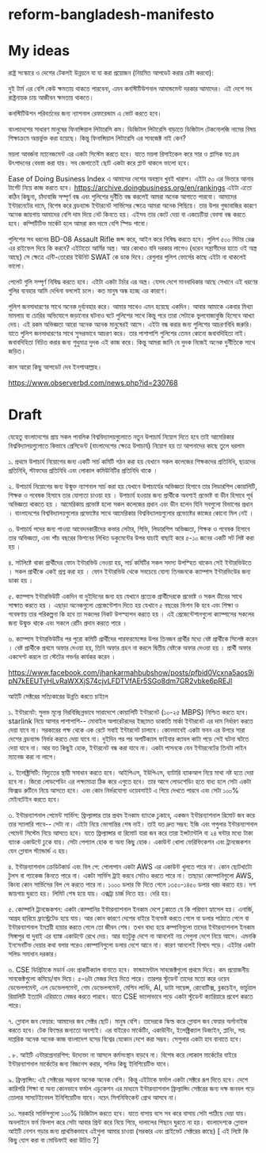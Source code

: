 # reform-bangladesh-manifesto

# My ideas 

রাষ্ট্র সংস্কারে ও দেশের টেকসই উন্নয়নে যা যা করা প্রয়োজন (নিয়মিত আপডেট করার চেষ্টা করবো):

দুই টার্ম এর বেশি কেউ ক্ষমতায় থাকতে পারবেনা, এমন কনস্টিটিউশনাল আমান্ডমেন্ট দরকার আমাদের। এই দেশে সব রাষ্ট্রনায়ক চায় আজীবন ক্ষমতায় থাকতে।

কনস্টিটিউশন পরিবর্তনের জন্য ন্যাশনাল রেফারেন্ডাম এ ভোট করতে হবে। 

বাংলাদেশের সাধারণ মানুষের ফিনান্সিয়াল লিটারেসি কম। ডিজিটাল লিটারেসি বাড়াতে ডিজিটাল টেকনোলজি নামের বিষয় শিক্ষাক্রমে অন্তর্ভুক্ত করা হয়েছে। কিন্তু ফিনান্সিয়াল লিটারেসি এর সাবজেক্ট নাই কেন?

ময়লা আবর্জনা ম্যানেজমেন্ট এর একটা সিস্টেম করতে হবে। যাতে ময়লা রিসাইকেল করে সার ও প্লাসিক যত দ্রব উৎপাদনের বেবস্তা করা যায়। সব জেলাতেই ছোট একটা করে প্লান্ট থাকলে ভালো হবে। 

Ease of Doing Business Index এ আমাদের দেশের অবস্থান খুবই খারাপ। এইটা ৫০ এর ভিতরে আনার টার্গেট নিয়ে কাজ করতে হবে।
https://archive.doingbusiness.org/en/rankings এইটা এতো কঠিন কিছুনা, চাঁদাবাজি সম্পূর্ণ বন্ধ এবং পুলিশের দুর্নীতি বন্ধ করলেই আমরা অনেক আগাতে পারবো। 
আমাদের ইন্টারনেটের দামে, বিশেষ করে ব্রডব্যান্ড ইন্টারনেট সার্ভিসের ক্ষেত্রে আমরা অনেক পিছিয়ে। তার উপর গুন্ডাবাজির কারণে অনেক জায়গায় আমাদের বেশি দাম দিয়ে নেট কিনতে হয়। এইসব তার কেটে দেয়া বা একচেটিয়া বেবসা বন্ধ করতে হবে। কম্পিটিটিভ মার্কেট হলে আমরা কম দামে বেশি স্পিড পাবো। 

পুলিশের সব ধরনের BD-08 Assault Rifle জব্দ করে, আইন করে নিষিদ্ধ করতে হবে। পুলিশ ৫০০ মিটার রেঞ্জ এর রাইফেল দিয়ে কি করবে? এইটাতো আর্মির অস্ত্র। আর কোথাও যদি দরকার লাগেও (ধরেন সন্ত্রাসীদের হাতে ওই অস্ত্র আছে) সে ক্ষেত্রে এন্টি-তেরোর ইউনিট SWAT কে ডাক দিবে। রেগুলার পুলিশ ফোর্সের কাছে এইটা না থাকলেই ভালো। 

পেলেট গুলি সম্পূর্ণ নিষিদ্ধ করতে হবে। এইটা একটা টর্চার এর অস্ত্র। যেসব দেশে মানবাধিকার আছে  সেখানে এই ধরণের গুলির ব্যবহার আমি  দেখিনা বললেই চলে। কত মানুষ অন্ধ হচ্ছে এর কারণে। 

পুলিশ জনসাধারণের সাথে অনেক দুর্ব্যবহার করে। আমার সাথেও এমন হয়েছে একদিন। আবার আমাকে একবার মিথ্যা মামলায় বা চোরির অভিযোগে জড়ানোর ঘটনাও ঘটে পুলিশের সাথে কিন্তু পরে তারা সেটাকে ভুলবোজাবুজি হিসেবে আখ্যা দেয়। এই রকম অভিজ্ঞতা আরো অনেক অনেক মানুষেরই আসে। এইটা বন্ধ করার জন্য পুলিশের আচরণবিধি জরুরি। যাতে পুলিশ জনসাধারণের সাথে সুন্দরভাবে আচরণ করে। তার পাশাপাশি পুলিশের তেমন কোনো জবাবদিহিতা নাই। জবাবদিহিতা নিচিত করার জন্য শুধুমাত্র দুদক এই কাজ করে। কিন্তু আমরা জানি যে দুদক নিজেই অনেক দুর্নীতিকে সাথে জড়িত। 

কাল আরো কিছু আপডেট দেব ইনশাআল্লাহ।

https://www.observerbd.com/news.php?id=230768 

# Draft

যেহেতু বাংলাদেশের প্রায় সকল পাবলিক বিশ্ববিদ্যালয়গুলোতে নতুন উপাচার্য নিয়োগ দিতে হবে তাই আমেরিকার বিশ্ববিদ্যালয়গুলোতে কিভাবে প্রেসিডেন্ট (বাংলাদেশের ক্ষেত্রে উপাচার্য) নিয়োগ হয় তা আপনাদের কাছে তুলে ধরলাম 

১.  প্রথমে উপাচার্য নিয়োগের জন্য একটি সার্চ কমিটি গঠন করা হয় যেখানে সকল কলেজের শিক্ষকদের প্রতিনিধি, ছাত্রদের প্রতিনিধি, স্টাফদের প্রতিনিধি এবং লোকাল কমিউনিটির প্রতিনিধি থাকে ।

২. উপাচার্য নিয়োগের জন্য উন্মুক্ত ন্যাশনাল সার্চ করা হয় যেখানে উপাচার্যের অভিজ্ঞতা হিসাবে তার লিডারশিপ কোয়ালিটি, শিক্ষক ও গবেষক হিসাবে তার যোগ্যতা চাওয়া হয় । উপাচার্য হওয়ার জন্য প্রার্থীকে অবশ্যই প্রভোষ্ট বা ডীন হিসাবে পূর্ব অভিজ্ঞতা থাকতে হয় । আমেরিকায় প্রভোষ্ট হলো সকল কলেজের প্রধান এবং ডীন হলেন যিনি সবগুলো বিভাগের প্রধান । বাংলাদেশের বিশ্ববিদ্যালয়গুলোর  প্রভোষ্টের সাথে আমেরিকার বিশ্ববিদ্যালয়গুলোর প্রভোষ্টের কাজের কোনো মিল নেই ।

৩. উপাচার্য পদের জন্য পাওয়া আবেদনকারীদের কভার লেটার, সিভি, লিডারশিপ অভিজ্ঞতা, শিক্ষক ও গবেষক হিসাবে তার অভিজ্ঞতা, এবং পাঁচ বছরের ভিশনের লিখিত ডকুমেন্টের  উপর যাচাই বাছাই করে ৫-১০ জনের একটি সট লিষ্ট করা হয় ।

৪. সটলিষ্টে থাকা প্রার্থীদের ফোন ইন্টারভিউ নেওয়া হয়, সার্চ কমিটির সকল সদস্য উপস্হিত থাকেন সেই ইন্টারভিউতে । সকল প্রার্থীকে একই প্রশ্ন করা হয় । ফোন ইন্টারভিউ থেকে সবচেয়ে যোগ্য তিনজনকে ক্যাম্পাস ইন্টারভিউের জন্য ডাকা হয় ।

৫.  ক্যাম্পাস ইন্টারভিউটি একদিন বা দুইদিনের জন্য হয় যেখানে প্রত্যেক প্রার্থীদেরকে প্রভোষ্ট  ও  সকল ডীনের  সাথে সাক্ষাত করতে হয় । এছাড়া অনেকগুলো প্রেজেন্টেশান দিতে হয় যেখানে ৫ বছরের ভিশন কি হবে এবং শিক্ষা ও গবেষণায় তার পরিকল্পনা কি হবে তা সকলের নিকট উপস্হাপন করতে হয় ।  এই প্রেজেন্টেশানগুলো ক্যাম্পাসের সকলের জন্য উন্মুক্ত থাকে এবং সকলে রেটিং প্রদান করতে পারে ।

৬.  ক্যাম্পাস ইন্টারভিউটির পর পুরো কমিটি প্রার্থীদের পারফরমেন্সের উপর তিনজন প্রার্থীর মধ্যে বেষ্ট প্রার্থীকে সিলেক্ট করেন ।  বেষ্ট প্রার্থীকে প্রথমে অফার দেওয়া হয়, তিনি অফার গ্রহন না করলে দ্বিতীয় বেষ্টকে অফার দেওয়া হয় । প্রার্থী অফার একসেপ্ট করলে তা স্টেটের গভর্নর কার্যকর করেন ।


https://www.facebook.com/jhankarmahbubshow/posts/pfbid0Vcxna5aos9ipN7kEEUTyHLvRaWXXjS74cjvLFDTVfAEr5SGo8dm7GR2vbke6pREJl

আইটি সেক্টরের সত্যিকারের উন্নতি করতে চাইলে 

১. ইন্টারনেট: সুলভ মূল্যে নিরবিচ্ছিন্নভাবে সারাদেশে কোয়ালিটি ইন্টারনেট (১০-২৫ MBPS) নিশ্চিত করতে হবে। starlink নিয়ে আসার পাশাপাশি-- মোবাইল অপারেটরদের ইচ্ছামত ডাকাতি মার্কা ইন্টারনেট এর দাম নির্ধারণ করতে দেয়া যাবে না। সরকারের পক্ষ থেকে এক রেটে সবাই ইন্টারনেট চালাবে। কোনভাবেই একটা ভবন এর উপরে সারা দেশের ব্রডব্যান্ড নির্ভর করতে দেয়া যাবে না। দুইদিন পর পর অপটিক্যাল ফাইবার ক্যাবল কাটা পড়ে সেই ঘটনা ঘটতে দেয়া যাবে না। আর যত কিছুই হোক, ইন্টারনেট বন্ধ করা যাবে না। একটা পাসনকে যেন ইন্টারনেটের তিনটা লাইন ম্যানেজ করা না লাগে।

২. ইলেক্ট্রিসিটি: বিদ্যুতের স্থায়ী সমাধান করতে হবে। আইপিএস, ইউপিএস, ব্যাটারি ব্যাকআপ নিয়ে মাথা নষ্ট হতে দেয়া হবে না। জিরো লোডশেডিং এর লক্ষ্যমাত্রা ঠিক করে এগুতে হবে। তার আগে লোডশেডিং হতে বাধ্য হলে সেটা একটা ফিক্সড রুটিনে নিয়ে আসতে হবে। এবং কোন নির্ভরযোগ্য ওয়েবসাইট এ গিয়ে দেখতে পারবে এবং সেটা ১০০% মেইনটেইন করতে হবে। 

৩. ইন্টারন্যাশনাল পেমেন্ট সার্ভিস: ফ্রিল্যান্সার তার প্রথম ইনকাম ব্যাংকে ঢুকাবে, একজন ইন্টারন্যাশনাল রিমোট জব করে তার স্যালারি পাবে-- সেটা না। এইটা নিয়ে ভোগান্তির শেষ নাই। তাই যত দ্রুত সম্ভব: ইজি এবং পপুলার ইন্টারন্যাশনাল পেমেন্ট সিস্টেম নিয়ে আসতে হবে। যাতে ফ্রিল্যান্সার বা রিমোট যারা জব করে তারা ইন্সট্যান্টলি বা ২৪ ঘন্টার মধ্যে টাকা ব্যাংক একাউন্টে ঢুকে যায়। সেটা পেপ্যাল হোক বা অন্য কিছু হোক। একাউন্ট খোলা ভেরিফিকেশন এবং ট্রানজেকশন যেন গ্লোবাল স্ট্যান্ডার্ন্ড এ হয়। 

৪. ইন্টারন্যাশনাল ক্রেডিটকার্ড এবং বিল পে: পোলাপান একটা AWS এর একাউন্ট খুলতে পারে না। কোন ছোটখাটো টুলস বা প্যাকেজ কিনতে পারে না। একটা সার্ভিস ট্রাই করবে সেটাও করতে পারে না। তাছাড়া কোম্পানিগুলো AWS, কিংবা কোন সার্ভিসের বিল পে করতে পারে না। ১০০০ ডলার ফি দিতে গেলে ১৩৫০-১৪৫০ ডলার খরচ করতে হয়। দশ জায়গায় ঘুরতে হয়। লিমিট শেষ হয়ে যায়। এক্সট্রা চার্জ দিতে হয়। দেরি  হয়। 

৫. কোম্পানি ট্রানজেকশন: একটা কোম্পানির ইন্টারন্যাশনাল ইনকাম দেশে ঢুকাতে যে কি পরিমাণ হ্যাসেল হয়। এনার্জি, আগ্রহ হারিয়ে ফ্রাস্ট্রেটেড হয়ে যায়। আর কোন কারণে দেশের বাইরে ইনভেষ্ট করতে গেলে বা ডলার পাঠাতে গেলে বা ইন্টারন্যাশনাল ইমপ্লয়ী হায়ার করতে গেলে তো জীবন শেষ। তখন বাধ্য হয়ে কম্পানিগুলো তাদের ইন্টারন্যাশনাল ইনকাম সিঙ্গাপুর বা দুবাই এর ব্যাঙ্ক একাউন্টে রেখে দেয়। আর যতটুকু দেশে না আনলেই নয় সেগুলা দেশে নিয়ে আসে। এমনকি ইনসেনটিভ দেয়ার কথা বলার পরেও কোম্পানিগুলো ডলার দেশে আনে না। কারণ আনলেই বিপদে পড়ে। এইটার একটা সলিড সমাধান দরকার। 

৬. CSE ডিগ্রিটাকে মডার্ন এবং প্রাকটিক্যাল বানাতে হবে। ফান্ডামেন্টাল সাবজেক্টগুলো প্রথমে দিয়ে। কম প্রয়োজনীয় সাবজেক্টগুলো কমিয়ে/বাদ দিয়ে।  ৫-৬টা মেজর দিয়ে দিতে পারে। তারপর স্টুডেন্ট তাদের মতো করে ওয়েব ডেভেলপমেন্ট, এপ ডেভেলপমেন্ট, গেম ডেভেলপমেন্ট, মেশিন লার্নিং, AI, ডাটা সায়েন্স, রোবোটিক্স, ব্লকচেইন, ভার্চুয়াল রিয়ালিটি ইত্যাদি এরিয়াতে মেজর করতে পারবে। যাতে CSE ভালোভাবে পড়ে একটা স্টুডেন্ট ক্যারিয়ারে প্রবেশ করতে পারে। 


৭. গ্লোবাল জব ফেয়ার: আমাদের জব সেক্টর ছোট। মানুষ বেশি। তাদেরকে স্কিল্ড করে গ্লোবাল জব ফেয়ার অর্গানাইজ করতে হবে। টেক ফিল্ডের জন্যতো অবশ্যই। এর বাইরেও মার্কেটিং, একাউন্টিং, ইলেক্ট্রিক্যাল ডিজাইন, প্লানিং, সহ দাপ্তরিক অনেক অনেক কাজ বাংলাদেশ বসের বিশ্বের যেকোন দেশে করা সম্ভব। সেগুলার একটা হাব বানাতে হবে। 

.
৮. আইটি এন্টারপ্রেনারশিপ: উদ্যেক্তা না আসলে কর্মসংস্থান বাড়বে না। বিশেষ করে লোকাল মার্কেটের বাইরে ইন্টারন্যাশনাল মার্কেটের জন্য বিজনেস করার, সলিড কিছু ইনিশিয়েটিভ যাবে। 

৯. ফ্রিল্যান্সিং: এই সেক্টরের সম্ভবনা অনেক অনেক বেশি। কিন্তু এইটাকে ফর্মাল একটা সেক্টরে রূপ দিতে হবে। দেশে কারিগরি শিক্ষা বা অন্য কোনভাবে ফর্মাল এডুকেশন এর মাধ্যমে ইন্টারন্যাশনাল ফ্রিল্যান্সিং সেক্টরের জন্য দক্ষ জনবল গড়ে তোলার সাসটেইনেবল ইনিশিয়েটিভ যাবে। নচেৎ সিগনিফিকেন্ট গ্রোথ আসবে না। 

১০. সরকারি সার্ভিসগুলো ১০০% ডিজিটাল করতে হবে। যাতে বাসায় বসে সব করে বাসায় সেটা পাঠিয়ে দেয়া যায়। অনলাইনে ফর্ম ফিলাপ করে সেটা আবার প্রিন্ট করে নিয়ে গিয়ে, দালালের পিছনে ঘুরতে না হয়। 
বাংলাদেশকে গ্লোবাল আইটি নেশন গড়ার জন্য প্রাথমিকভাবে এইগুলা আমার চাওয়া (সরকার এবং প্রাইভেট সেক্টরের কাছে) 
[ এই লিষ্টে কি কিছু যোগ করা বা মোডিফাই করা উচিত ?]
